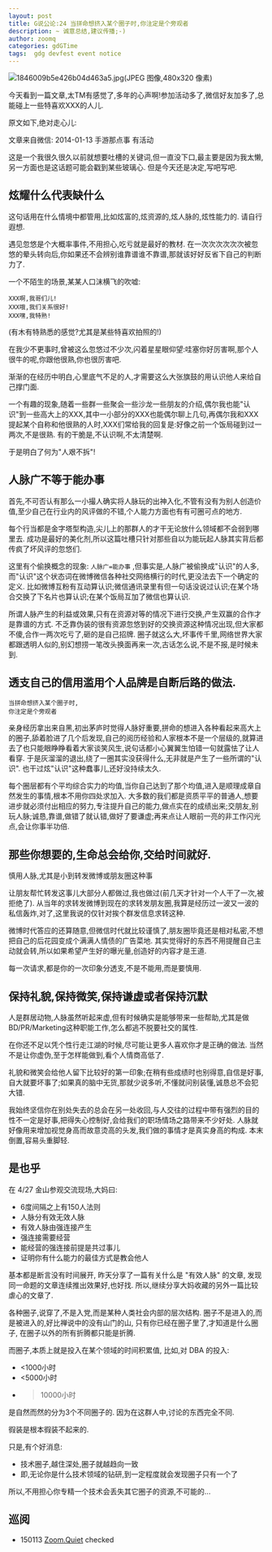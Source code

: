 ```yaml
---
layout: post
title: G说公论:24 当拼命想挤入某个圈子时,你注定是个旁观者
description: ~ 诚意总结,建议传播;-)
author: zoomq
categories: gdGTime
tags:  gdg devfest event notice
---
```


![1846009b5e426b04d463a5.jpg(JPEG 图像,480x320 像素)](http://image.xinli001.com/20130403/1846009b5e426b04d463a5.jpg)

今天看到一篇文章,太TM有感觉了,多年的心声啊!参加活动多了,微信好友加多了,总能碰上一些特喜欢XXX的人儿. 


原文如下,绝对走心儿:

<!--more-->
文章来自微信: 2014-01-13 手游那点事 有活动

这是一个我很久很久以前就想要吐槽的关键词,但一直没下口,最主要是因为我太懒,另一方面也是这话题可能会戳到某些玻璃心. 但是今天还是决定,写吧写吧. 


## 炫耀什么代表缺什么


这句话用在什么情境中都管用,比如炫富的,炫资源的,炫人脉的,炫性能力的. 请自行遐想. 


遇见忽悠是个大概率事件,不用担心,吃亏就是最好的教材. 在一次次次次次次被忽悠的晕头转向后,你如果还不会辨别谁靠谱谁不靠谱,那就该好好反省下自己的判断力了. 


一个不陌生的场景,某某人口沫横飞的吹嘘:


    XXX啊,我哥们儿!
    XXX哦,我们关系很好!
    XXX嘿,我特熟!

(有木有特熟悉的感觉?尤其是某些特喜欢拍照的!)


在我少不更事时,曾被这么忽悠过不少次,闪着星星眼仰望:哇塞你好厉害啊,那个人很牛的呢,你跟他很熟,你也很厉害吧. 


渐渐的在经历中明白,心里底气不足的人,才需要这么大张旗鼓的用认识他人来给自己撑门面. 


一个有趣的现象,随着一些群一些聚会一些沙龙一些朋友的介绍,偶尔我也能"认识"到一些高大上的XXX,其中一小部分的XXX也能偶尔聊上几句,再偶尔我和XXX提起某个自称和他很熟的人时,XXX们常给我的回复是:好像之前一个饭局碰到过一两次,不是很熟. 有的干脆是,不认识啊,不太清楚啊. 


于是明白了何为"人艰不拆"!


## 人脉广不等于能办事


首先,不可否认有那么一小撮人确实将人脉玩的出神入化,不管有没有为别人创造价值,至少自己在行业内的风评做的不错,个人能力方面也有有可圈可点的地方. 


每个行当都是金字塔型构造,尖儿上的那群人的才干无论放什么领域都不会弱到哪里去. 成功是最好的美化剂,所以这篇吐槽只针对那些自以为能玩起人脉其实背后都传疯了坏风评的忽悠们. 


这里有个偷换概念的现象:
`人脉广=能办事` 
,但事实是,人脉广被偷换成"认识"的人多,而"认识"这个状态词在微博微信各种社交网络横行的时代,更没法去下一个确定的定义. 比如微博互粉有互动算认识;微信通讯录里有但一句话没说过认识;在某个场合交换了下名片也算认识;在某个饭局互加了微信也算认识. 


所谓人脉产生的利益或效果,只有在资源对等的情况下进行交换,产生双赢的合作才是靠谱的方式. 不乏靠伪装的很有资源忽悠到好的交换资源这种情况出现,但大家都不傻,合作一两次吃亏了,砸的是自己招牌. 圈子就这么大,坏事传千里,网络世界大家都跟透明人似的,别幻想捞一笔改头换面再来一次,古话怎么说,不是不报,是时候未到. 


## 透支自己的信用滥用个人品牌是自断后路的做法. 


    当拼命想挤入某个圈子时,
    你注定是个旁观者


亲身经历拿出来自黑,初出茅庐时觉得人脉好重要,拼命的想进入各种看起来高大上的圈子,舔着脸进了几个后发现,自己的阅历经验和人家根本不是一个层级的,就算进去了也只能眼睁睁看着大家谈笑风生,说句话都小心翼翼生怕错一句就露怯了让人看穿. 于是灰溜溜的退出,绕了一圈其实没获得什么,无非就是产生了一些所谓的"认识". 也干过炫"认识"这种蠢事儿,还好没持续太久. 


每个圈层都有个平均综合实力的均值,当你自己达到了那个均值,进入是顺理成章自然发生的事情,根本不用你四处求加入. 大多数的我们都是资质平平的普通人,想要进步就必须付出相应的努力,专注提升自己的能力,做点实在的成绩出来;交朋友,别玩人脉;诚恳,靠谱,做错了就认错,做好了要谦虚;再来点让人眼前一亮的非工作闪光点,会让你事半功倍. 


## 那些你想要的,生命总会给你,交给时间就好. 


慎用人脉,尤其是小到转发微博或朋友圈这种事


让朋友帮忙转发这事儿大部分人都做过,我也做过(前几天才针对一个人干了一次,被拒绝了). 从当年的求转发微博到现在的求转发朋友圈,我算是经历过一波又一波的私信轰炸,对了,这里我说的仅针对挨个群发信息求转这种. 

微博时代答应的还算随意,但微信时代就比较谨慎了,朋友圈毕竟还是相对私密,不想把自己的后花园变成个满满人情债的广告菜地. 其实觉得好的东西不用提醒自己主动就会转,所以如果希望产生好的曝光量,创造好的内容才是王道. 


每一次请求,都是你的一次印象分透支,不是不能用,而是要慎用. 

 
## 保持礼貌,保持微笑,保持谦虚或者保持沉默


人是群居动物,人脉虽然听起来虚,但有时候确实是能够带来一些帮助,尤其是做BD/PR/Marketing这种职能工作,怎么都逃不脱要社交的属性. 


在你还不足以凭个性行走江湖的时候,尽可能让更多人喜欢你才是正确的做法. 当然不是让你虚伪,至于怎样能做到,看个人情商高低了. 


礼貌和微笑会给他人留下比较好的第一印象;在稍有些成绩时也别得意,自信是好事,自大就要坏事了;如果真的脑中无货,那就少说多听,不懂就问别装懂,诚恳总不会犯大错. 


我始终坚信你在别处失去的总会在另一处收回,与人交往的过程中带有强烈的目的性不一定是好事,把得失心控制好,会给我们的职场情场之路带来不少好处. 人脉就好像用来增加视觉身高而故意烫高的头发,我们做的事情才是真实身高的构成. 本末倒置,容易头重脚轻. 


## 是也乎
在 4/27 金山参观交流现场,大妈曰:

- 6度间隔之上有150人法则
- 人脉分有效无效人脉
- 有效人脉由强连接产生
- 强连接需要经营
- 能经营的强连接前提是共过事儿
- 证明你有什么能力的最佳方式是教会他人

基本都是断言没有时间展开,
昨天分享了一篇有关什么是 "有效人脉" 的文章,
发现同一命题的文章连续推出效果好,也好找.
所以,继续分享大妈收藏的另外一篇比较虐心的文章了.

各种圈子,说穿了,不是入党,而是某种人类社会内部的层次结构.
圈子不是进入的,而是被进入的,好比禅说中的没有山门的山,
只有你已经在圈子里了,才知道是什么圈子,
在圈子以外的所有折腾都只能是折腾.

而圈子,本质上就是投入在某个领域的时间积累值,
比如,对 DBA 的投入:

- <1000小时
- <5000小时
- >10000小时

是自然而然的分为3个不同圈子的.
因为在这群人中,讨论的东西完全不同.

徦装是根本徦装不起来的.

只是,有个好消息:

- 技术圈子,越住深处,圈子就越趋向一致
- 即,无论你是什么技术领域的钻研,到一定程度就会发现圈子只有一个了

所以,不用担心你专精一个技术会丢失其它圈子的资源,不可能的...




## 巡阅
- 150113 [Zoom.Quiet](http://zoomquiet.io/) checked






